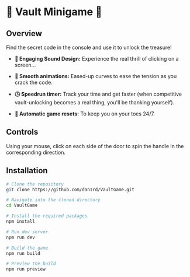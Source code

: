 # 💎 Vault Minigame 💎

## Overview

Find the secret code in the console and use it to unlock the treasure!

- **🎵 Engaging Sound Design:** Experience the real thrill of clicking on a screen...

- **💨 Smooth animations:** Eased-up curves to ease the tension as you crack the code.

- **🕓 Speedrun timer:** Track your time and get faster (when competitive vault-unlocking becomes a real thing, you'll be thanking yourself).

- **🔄 Automatic game resets:** To keep you on your toes 24/7.

## Controls

Using your mouse, click on each side of the door to spin the handle in the corresponding direction.

## Installation

```bash
# Clone the repository
git clone https://github.com/dan1rd/VaultGame.git

# Navigate into the cloned directory
cd VaultGame

# Install the required packages
npm install

# Run dev server
npm run dev

# Build the game
npm run build

# Preview the build
npm run preview
```
